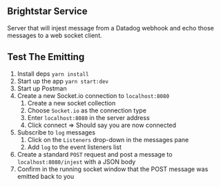 ## Brightstar Service

Server that will injest message from a Datadog webhook and echo those messages to a web socket client.

## Test The Emitting

1. Install deps `yarn install`
2. Start up the app `yarn start:dev`
3. Start up Postman
4. Create a new Socket.io connection to `localhost:8080`
    1. Create a new socket collection
    2. Choose `Socket.io` as the connection type
    3. Enter `localhost:8080` in the server address
    4. Click connect => Should say you are now connected
5. Subscribe to `log` messages
    1. Click on the `Listeners` drop-down in the messages pane
    2. Add `log` to the event listeners list
6. Create a standard `POST` request and post a message to `localhost:8080/injest` with a JSON body
7. Confirm in the running socket window that the POST message was emitted back to you